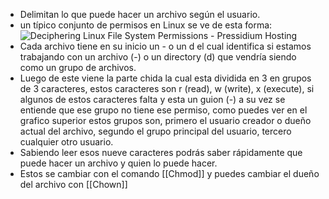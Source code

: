 - Delimitan lo que puede hacer un archivo según el usuario.
- un típico conjunto de permisos en Linux se ve de esta forma:
  ![Deciphering Linux File System Permissions - Pressidium Hosting](https://pressidium.com/wp-content/uploads/2017/02/Pressidium_blogpost_23_02_2017_Blog-post-1.png)
- Cada archivo tiene en su inicio un - o un d el cual identifica si estamos trabajando con un archivo (-) o un directory (d) que vendría siendo como un grupo de archivos.
- Luego de este viene la parte chida la cual esta dividida en 3 en grupos de 3 caracteres, estos caracteres son r (read), w (write), x (execute), si algunos de estos caracteres falta y esta un guion (-) a su vez se entiende que ese grupo no tiene ese permiso, como puedes ver en el grafico superior estos grupos son, primero el usuario creador o dueño actual del archivo, segundo el grupo principal del usuario, tercero cualquier otro usuario.
- Sabiendo leer esos nueve caracteres podrás saber rápidamente que puede hacer un archivo y quien lo puede hacer.
- Estos se cambiar con el comando [[Chmod]] y puedes cambiar el dueño del archivo con [[Chown]]